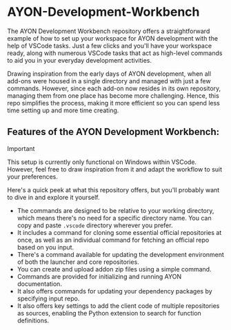 # AYON-Development-Workbench

The AYON Development Workbench repository offers a straightforward example of how to set up your workspace for AYON development with the help of VSCode tasks. Just a few clicks and you'll have your workspace ready, along with numerous VSCode tasks that act as high-level commands to aid you in your everyday development activities.

Drawing inspiration from the early days of AYON development, when all add-ons were housed in a single directory and managed with just a few commands. However, since each add-on now resides in its own repository, managing them from one place has become more challenging. Hence, this repo simplifies the process, making it more efficient so you can spend less time setting up and more time creating.

## Features of the AYON Development Workbench:
> [!IMPORTANT]  
> This setup is currently only functional on Windows within VSCode. However, feel free to draw inspiration from it and adapt the workflow to suit your preferences.

Here's a quick peek at what this repository offers, but you'll probably want to dive in and explore it yourself.

- The commands are designed to be relative to your working directory, which means there's no need for a specific directory name. You can copy and paste `.vscode` directory wherever you prefer.
- It includes a command for cloning some essential official repositories at once, as well as an individual command for fetching an official repo based on you input.
- There's a command available for updating the development environment of both the launcher and core repositories.
- You can create and upload addon zip files using a simple command.
- Commands are provided for initializing and running AYON documentation.
- It also offers commands for updating your dependency packages by specifying input repo.
- It also offers key settings to add the client code of multiple repositories as sources, enabling the Python extension to search for function definitions.
